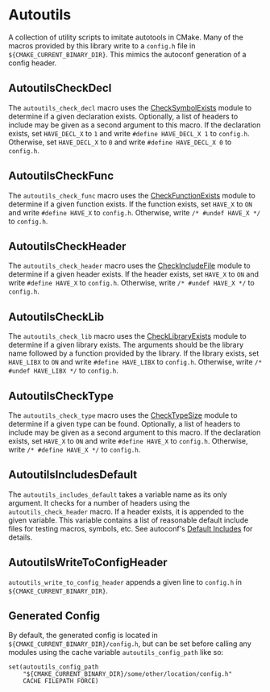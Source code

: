 # Autoutils

A collection of utility scripts to imitate autotools in CMake. Many of the
macros provided by this library write to a `config.h` file in
`${CMAKE_CURRENT_BINARY_DIR}`. This mimics the autoconf generation of a config
header.

## AutoutilsCheckDecl

The `autoutils_check_decl` macro uses the [CheckSymbolExists](https://cmake.org/cmake/help/v3.0/module/CheckSymbolExists.html)
module to determine if a given declaration exists. Optionally, a list of headers
to include may be given as a second argument to this macro. If the declaration
exists, set `HAVE_DECL_X` to `1` and write `#define HAVE_DECL_X 1` to
`config.h`. Otherwise, set `HAVE_DECL_X` to `0` and write
`#define HAVE_DECL_X 0` to `config.h`.

## AutoutilsCheckFunc

The `autoutils_check_func` macro uses the [CheckFunctionExists](https://cmake.org/cmake/help/v3.0/module/CheckFunctionExists.html)
module to determine if a given function exists. If the function exists, set
`HAVE_X` to `ON` and write `#define HAVE_X` to `config.h`. Otherwise, write
`/* #undef HAVE_X */` to `config.h`.

## AutoutilsCheckHeader

The `autoutils_check_header` macro uses the [CheckIncludeFile](https://cmake.org/cmake/help/v3.0/module/CheckIncludeFile.html)
module to determine if a given header exists. If the header exists, set `HAVE_X`
to `ON` and write `#define HAVE_X` to `config.h`. Otherwise, write
`/* #undef HAVE_X */` to `config.h`.

## AutoutilsCheckLib

The `autoutils_check_lib` macro uses the [CheckLibraryExists](https://cmake.org/cmake/help/v3.0/module/CheckLibraryExists.html)
module to determine if a given library exists. The arguments should be the
library name followed by a function provided by the library. If the library
exists, set `HAVE_LIBX` to `ON` and write `#define HAVE_LIBX` to `config.h`.
Otherwise, write `/* #undef HAVE_LIBX */` to `config.h`.

## AutoutilsCheckType

The `autoutils_check_type` macro uses the [CheckTypeSize](https://cmake.org/cmake/help/v3.0/module/CheckTypeSize.html)
module to determine if a given type can be found. Optionally, a list of headers
to include may be given as a second argument to this macro. If the declaration
exists, set `HAVE_X` to `ON` and write `#define HAVE_X` to `config.h`.
Otherwise, write `/* #define HAVE_X */` to `config.h`.

## AutoutilsIncludesDefault

The `autoutils_includes_default` takes a variable name as its only argument. It checks for
a number of headers using the `autoutils_check_header` macro. If a header exists, it is
appended to the given variable. This variable contains a list of reasonable
default include files for testing macros, symbols, etc. See autoconf's
[Default Includes](https://www.gnu.org/software/autoconf/manual/autoconf-2.67/html_node/Default-Includes.html#Default-Includes)
for details.

## AutoutilsWriteToConfigHeader

`autoutils_write_to_config_header` appends a given line to `config.h` in
`${CMAKE_CURRENT_BINARY_DIR}`.

## Generated Config

By default, the generated config is located in
`${CMAKE_CURRENT_BINARY_DIR}/config.h`, but can be set before calling any
modules using the cache variable `autoutils_config_path` like so:

```
set(autoutils_config_path
    "${CMAKE_CURRENT_BINARY_DIR}/some/other/location/config.h"
    CACHE FILEPATH FORCE)
```
